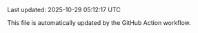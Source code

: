 Last updated: 2025-10-29 05:12:17 UTC

This file is automatically updated by the GitHub Action workflow.
